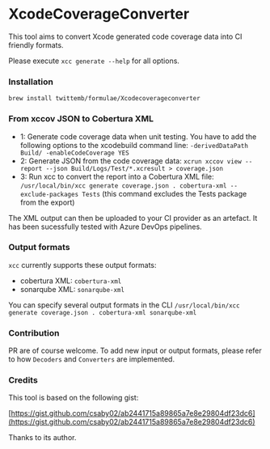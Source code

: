 # XcodeCoverageConverter

This tool aims to convert Xcode generated code coverage data into CI friendly formats.

Please execute `xcc generate --help` for all options.

### Installation 

`brew install twittemb/formulae/Xcodecoverageconverter`

### From xccov JSON to Cobertura XML

- 1: Generate code coverage data when unit testing. You have to add the following options to the xcodebuild command line: `-derivedDataPath Build/ -enableCodeCoverage YES`
- 2: Generate JSON from the code coverage data: `xcrun xccov view --report --json Build/Logs/Test/*.xcresult > coverage.json`
- 3: Run xcc to convert the report into a Cobertura XML file: `/usr/local/bin/xcc generate coverage.json . cobertura-xml --exclude-packages Tests` (this command excludes the Tests package from the export)

The XML output can then be uploaded to your CI provider as an artefact. It has been sucessfully tested with Azure DevOps pipelines.

### Output formats

`xcc` currently supports these output formats:

- cobertura XML: `cobertura-xml`
- sonarqube XML: `sonarqube-xml`

You can specify several output formats in the CLI `/usr/local/bin/xcc generate coverage.json . cobertura-xml sonarqube-xml`

### Contribution

PR are of course welcome. To add new input or output formats, please refer to how `Decoders` and `Converters` are implemented.

### Credits

This tool is based on the following gist:

[https://gist.github.com/csaby02/ab2441715a89865a7e8e29804df23dc6](https://gist.github.com/csaby02/ab2441715a89865a7e8e29804df23dc6)

Thanks to its author.
